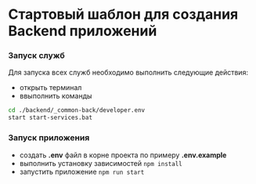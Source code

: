 # Стартовый шаблон для создания Backend приложений

### Запуск служб
Для запуска всех служб необходимо выполнить следующие действия:
- открыть терминал
- ввыполнить команды
```bash
cd ./backend/_common-back/developer.env
start start-services.bat
```
### Запуск приложения
- создать <b>.env</b> файл в корне проекта по примеру <b>.env.example</b>
- выполнить установку зависимостей `npm install`
- запустить приложение `npm run start`